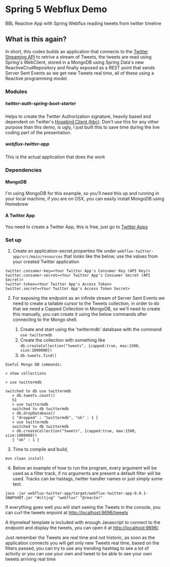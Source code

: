 # Spring 5 Webflux Demo

BBL Reactive App with Spring Webflux reading tweets from twitter timeline

## What is this again?

In short, this codes builds an application that connects to the [Twitter Streaming API](https://dev.twitter.com/streaming/reference/post/statuses/filter) to retrive a stream of Tweets,
the tweets are read using Spring's WebClient, stored in a MongoDB using Spring Data's new ReactiveCrudRepository and finally
exposed as a REST point that sends Server Sent Events as we get new Tweets real time, all of these using a Reactive programming model.


### Modules
##### twitter-auth-spring-boot-starter
Helps to create the Twitter Authorization signature, heavily based and dependent on Twitter's [Hosebird Client (hbc)](https://github.com/twitter/hbc).
Don't use this for any other purpose than this demo, is ugly, I just built this to save time during the live coding part of the presentation.
##### webflux-twitter-app
This is the actual application that does the work

### Dependencies

#### MongoDB
I'm using MongoDB for this example, so you'll need this up and running in your local machine, if you are on OSX, you can easily install
MongoDB using Homebrew

#### A Twitter App
You need to create a Twitter App, this is free, just go to [Twitter Apps](https://apps.twitter.com/)

### Set up
1. Create an application-secret.properties file under `webflux-twitter-app/src/main/resources` that looks like the below, 
use the values from your created Twitter application

```
twitter.consumer-key=<Your Twitter App's Consumer Key (API Key)>
twitter.consumer-secret=<Your Twitter App's Consumer Secret (API Secret)>
twitter.token=<Your Twitter App's Access Token>
twitter.secret=<Your Twitter App's Access Token Secret>
```

2. For exposing the endpoint as an infinite stream of Server Sent Events we need to create a tailable cursor to the Tweets collection, in order to 
 do that we need a Capped Collection in MongoDB, so we'll need to create this manually, you can create it using the below
 commands after connecting to the Mongo shell.
 
    1. Create and start using the 'twittermdb' database with the command `use twittermdb`
    2. Create the collection with something like `db.createCollection("tweets", {capped:true, max:1500, size:1000000})`
    3. ```db.tweets.find()```
    
  ```
  Useful Mongo DB commands:
  
  > show collections
  
  > use twittermdb
  
  switched to db use twittermdb
     > db.tweets.count()
     51
     > use twittermdb
     switched to db twittermdb
     > db.dropDatabase()
     { "dropped" : "twittermdb", "ok" : 1 }
     > use twittermdb
     switched to db twittermdb
     > db.createCollection("tweets", {capped:true, max:1500, size:1000000})
     { "ok" : 1 }
  ```  
3. Time to compile and build,

`mvn clean install`

4. Below an example of how to run the program, every argument will be used as a filter track, if no arguments are present a
 default filter will be used. Tracks can be hastags, twitter handler names or just simply some text.
 
`java -jar webflux-twitter-app/target/webflux-twitter-app-0.0.1-SNAPSHOT.jar "#cltjug" "webflux" "@reactor"`

If everything goes well you will start seeing the Tweets in the console, you can curl the tweets enpoint at [http://localhost:9696/tweets](http://localhost:9696/tweets) 

A thymeleaf template is included with enough Javascript to connect to the endpoint and display the tweets, you can open it at [http://localhost:9696/](http://localhost:9696/)

Just remember the Tweets are real time and not historic, as soon as the application connects you will get only new Tweets real time, based on the filters passed,
 you can try to use any trending hashtag to see a lot of activity or you can use your own and tweet to be able to see your own tweets arriving real time
